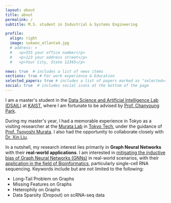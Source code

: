 ```yaml
---
layout: about
title: about
permalink: /
subtitle: M.S. student in Industrial & Systems Engineering

profile:
  align: right
  image: sukwon_atlanta4.jpg
  # address: >
  #   <p>555 your office number</p>
  #   <p>123 your address street</p>
  #   <p>Your City, State 12345</p>

news: true  # includes a list of news items
sections: true # For work experience & Education
selected_papers: true # includes a list of papers marked as "selected={true}"
social: true  # includes social icons at the bottom of the page
---
```


I am a master's student in the [Data Science and Artificial Intelligence Lab (DSAIL)](http://dsail.kaist.ac.kr) at [KAIST](https://www.kaist.ac.kr/en/), where I am fortunate to be advised by [Prof. Chanyoung Park](http://dsail.kaist.ac.kr/professor/).

During my master's year, I had a memorable experience in Tokyo as a visiting researcher at the [Murata Lab](http://www.net.c.titech.ac.jp/index.html) in [Tokyo Tech](https://www.titech.ac.jp/english), under the guidance of [Prof. Tsoyoshi Murata](http://www.net.c.titech.ac.jp/murata.html). I also had the opportunity to collaborate closely with [Dr. Xin Liu](https://staff.aist.go.jp/xin.liu/).

In a nutshell, my research interest lies primarily in **Graph Neural Networks** with their **real-world applications**. I am interested in <u>mitigating the inductive bias of Graph Neural Networks (GNNs)</u> in real-world scenarios, with their <u>application in the field of Bioinformatics</u>, particularly single-cell RNA sequencing. Keywords include but are not limited to the following:

- Long-Tail Problem on Graphs
- Missing Features on Graphs
- Heterophily on Graphs
- Data Sparsity (Dropout) on scRNA-seq data

<!-- 
My research interest lies primarily in ***Graph Neural Networks* in <span style='background-color:#fff5b1'>real-world scenarios</span> and their fundamental <span style='background-color:#F7DDBE'>weakness</span>**. -->

<!-- - <span style='background-color:#fff5b1'>**Long-Tailedness**</span> (Everything, literally *everything* is long-tailed!)
- <span style='background-color:#fff5b1'>**Missing Features**</span> (In real-world, only partial features are available!)
- <span style='background-color:#F7DDBE'>**Heterophily**</span> (Real-world graphs are not always homophilous!)
- <span style='background-color:#F7DDBE'>**Oversmoothing**</span> (Is 2 or 3 layers enough?) -->


